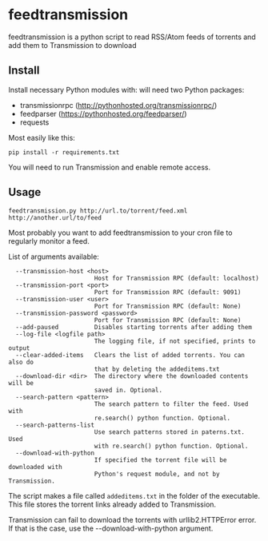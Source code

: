 # feedtransmission
feedtransmission is a python script to read RSS/Atom feeds of torrents and add them to Transmission to download

## Install

Install necessary Python modules with: will need two Python packages:
* transmissionrpc (http://pythonhosted.org/transmissionrpc/)
* feedparser (https://pythonhosted.org/feedparser/)
* requests

Most easily like this:
```
pip install -r requirements.txt 
```

You will need to run Transmission and enable remote access.

## Usage

```
feedtransmission.py http://url.to/torrent/feed.xml http://another.url/to/feed
```

Most probably you want to add feedtransmission to your cron file to regularly monitor a feed.

List of arguments available:
```
  --transmission-host <host>
                        Host for Transmission RPC (default: localhost)
  --transmission-port <port>
                        Port for Transmission RPC (default: 9091)
  --transmission-user <user>
                        Port for Transmission RPC (default: None)
  --transmission-password <password>
                        Port for Transmission RPC (default: None)
  --add-paused          Disables starting torrents after adding them
  --log-file <logfile path>
                        The logging file, if not specified, prints to output
  --clear-added-items   Clears the list of added torrents. You can also do
                        that by deleting the addeditems.txt
  --download-dir <dir>  The directory where the downloaded contents will be
                        saved in. Optional.
  --search-pattern <pattern>
                        The search pattern to filter the feed. Used with 
                        re.search() python function. Optional.
  --search-patterns-list
                        Use search patterns stored in paterns.txt. Used 
                        with re.search() python function. Optional.
  --download-with-python
                        If specified the torrent file will be downloaded with
                        Python's request module, and not by Transmission.

```


The script makes a file called `addeditems.txt` in the folder of the executable. This file stores the torrent links already added to Transmission.

Transmission can fail to download the torrents with urllib2.HTTPError error. If that is the case, use the --download-with-python argument.
